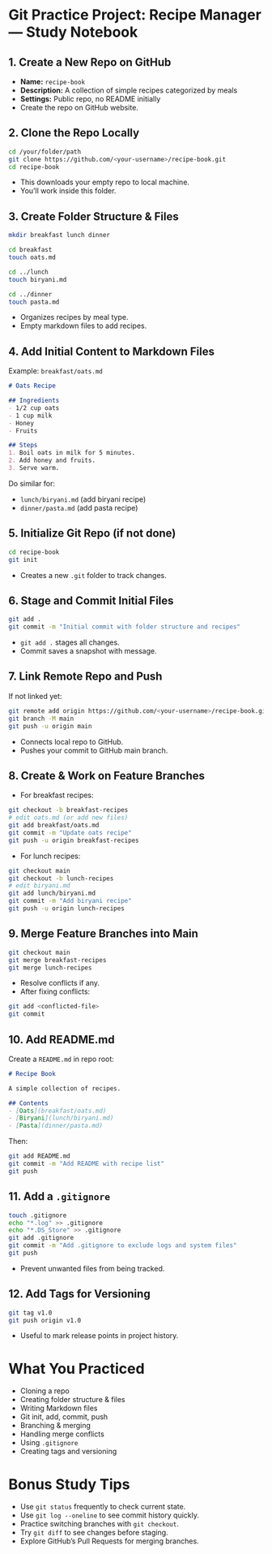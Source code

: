 
# Git Practice Project: Recipe Manager — Study Notebook

## 1. Create a New Repo on GitHub
- **Name:** `recipe-book`
- **Description:** A collection of simple recipes categorized by meals
- **Settings:** Public repo, no README initially
- Create the repo on GitHub website.

## 2. Clone the Repo Locally

```bash
cd /your/folder/path
git clone https://github.com/<your-username>/recipe-book.git
cd recipe-book
```

- This downloads your empty repo to local machine.
- You’ll work inside this folder.

## 3. Create Folder Structure & Files

```bash
mkdir breakfast lunch dinner

cd breakfast
touch oats.md

cd ../lunch
touch biryani.md

cd ../dinner
touch pasta.md
```

- Organizes recipes by meal type.
- Empty markdown files to add recipes.

## 4. Add Initial Content to Markdown Files

Example: `breakfast/oats.md`

```markdown
# Oats Recipe

## Ingredients
- 1/2 cup oats
- 1 cup milk
- Honey
- Fruits

## Steps
1. Boil oats in milk for 5 minutes.
2. Add honey and fruits.
3. Serve warm.
```

Do similar for:

- `lunch/biryani.md` (add biryani recipe)
- `dinner/pasta.md` (add pasta recipe)

## 5. Initialize Git Repo (if not done)

```bash
cd recipe-book
git init
```

- Creates a new `.git` folder to track changes.

## 6. Stage and Commit Initial Files

```bash
git add .
git commit -m "Initial commit with folder structure and recipes"
```

- `git add .` stages all changes.
- Commit saves a snapshot with message.

## 7. Link Remote Repo and Push

If not linked yet:

```bash
git remote add origin https://github.com/<your-username>/recipe-book.git
git branch -M main
git push -u origin main
```

- Connects local repo to GitHub.
- Pushes your commit to GitHub main branch.

## 8. Create & Work on Feature Branches

- For breakfast recipes:

```bash
git checkout -b breakfast-recipes
# edit oats.md (or add new files)
git add breakfast/oats.md
git commit -m "Update oats recipe"
git push -u origin breakfast-recipes
```

- For lunch recipes:

```bash
git checkout main
git checkout -b lunch-recipes
# edit biryani.md
git add lunch/biryani.md
git commit -m "Add biryani recipe"
git push -u origin lunch-recipes
```

## 9. Merge Feature Branches into Main

```bash
git checkout main
git merge breakfast-recipes
git merge lunch-recipes
```

- Resolve conflicts if any.
- After fixing conflicts:

```bash
git add <conflicted-file>
git commit
```

## 10. Add README.md

Create a `README.md` in repo root:

```markdown
# Recipe Book

A simple collection of recipes.

## Contents
- [Oats](breakfast/oats.md)
- [Biryani](lunch/biryani.md)
- [Pasta](dinner/pasta.md)
```

Then:

```bash
git add README.md
git commit -m "Add README with recipe list"
git push
```

## 11. Add a `.gitignore`

```bash
touch .gitignore
echo "*.log" >> .gitignore
echo "*.DS_Store" >> .gitignore
git add .gitignore
git commit -m "Add .gitignore to exclude logs and system files"
git push
```

- Prevent unwanted files from being tracked.

## 12. Add Tags for Versioning

```bash
git tag v1.0
git push origin v1.0
```

- Useful to mark release points in project history.

# What You Practiced

- Cloning a repo
- Creating folder structure & files
- Writing Markdown files
- Git init, add, commit, push
- Branching & merging
- Handling merge conflicts
- Using `.gitignore`
- Creating tags and versioning

# Bonus Study Tips

- Use `git status` frequently to check current state.
- Use `git log --oneline` to see commit history quickly.
- Practice switching branches with `git checkout`.
- Try `git diff` to see changes before staging.
- Explore GitHub’s Pull Requests for merging branches.

